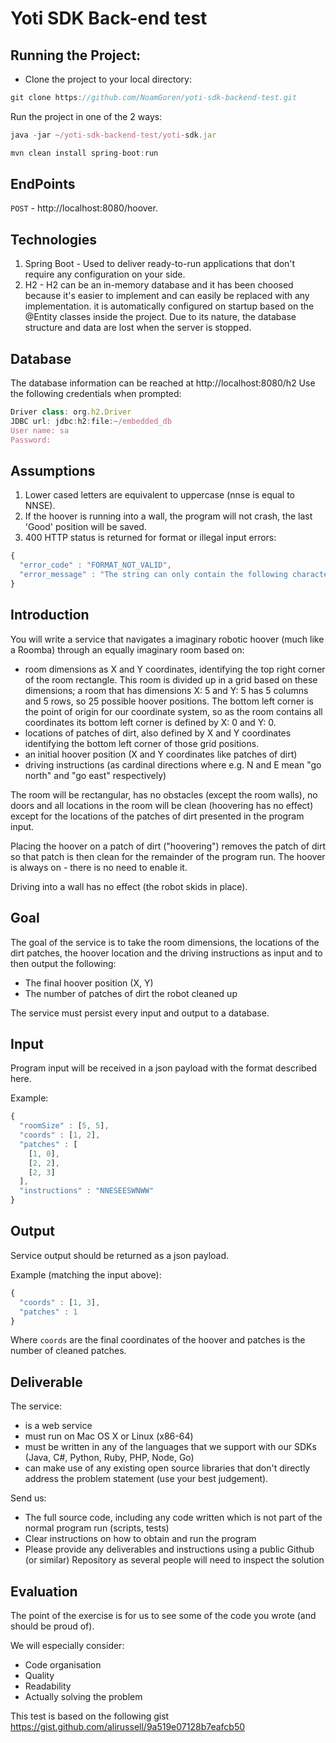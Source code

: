 Yoti SDK Back-end test
======================

## Running the Project:
- Clone the project to your local directory:
```javascript
git clone https://github.com/NoamGoren/yoti-sdk-backend-test.git
```
Run the project in one of the 2 ways:

```javascript
java -jar ~/yoti-sdk-backend-test/yoti-sdk.jar
```

```javascript
mvn clean install spring-boot:run
```

## EndPoints
```POST``` - http://localhost:8080/hoover.


## Technologies
1) Spring Boot - Used to deliver ready-to-run applications that don't require any configuration on your side.
2) H2 - H2 can be an in-memory database and it has been choosed because it's easier to implement and can easily be replaced with any implementation. it is automatically configured on startup based on the @Entity classes inside the project. Due to its nature, the database structure and data are lost when the server is stopped.


## Database
 The database information can be reached at http://localhost:8080/h2 Use the following credentials when prompted:
 
```javascript
Driver class: org.h2.Driver 
JDBC url: jdbc:h2:file:~/embedded_db
User name: sa
Password:  
```

## Assumptions
1) Lower cased letters are equivalent to uppercase (nnse is equal to NNSE).
2) If the hoover is running into a wall, the program will not crash, the last 'Good' position will be saved.
3) 400 HTTP status is returned for format or illegal input errors:

```javascript
{
  "error_code" : "FORMAT_NOT_VALID",
  "error_message" : "The string can only contain the following characters: N,S,W,E."
}
```

## Introduction
You will write a service that navigates a imaginary robotic hoover (much like a Roomba) through an equally imaginary room based on:

- room dimensions as X and Y coordinates, identifying the top right corner of the room rectangle. This room is divided up in a grid based on these dimensions; a room that has dimensions X: 5 and Y: 5 has 5 columns and 5 rows, so 25 possible hoover positions. The bottom left corner is the point of origin for our coordinate system, so as the room contains all coordinates its bottom left corner is defined by X: 0 and Y: 0.
- locations of patches of dirt, also defined by X and Y coordinates identifying the bottom left corner of those grid positions.
- an initial hoover position (X and Y coordinates like patches of dirt)
- driving instructions (as cardinal directions where e.g. N and E mean "go north" and "go east" respectively)

The room will be rectangular, has no obstacles (except the room walls), no doors and all locations in the room will be clean (hoovering has no effect) except for the locations of the patches of dirt presented in the program input.

Placing the hoover on a patch of dirt ("hoovering") removes the patch of dirt so that patch is then clean for the remainder of the program run. The hoover is always on - there is no need to enable it.

Driving into a wall has no effect (the robot skids in place).

## Goal
The goal of the service is to take the room dimensions, the locations of the dirt patches, the hoover location and the driving instructions as input and to then output the following:

- The final hoover position (X, Y)
- The number of patches of dirt the robot cleaned up

The service must persist every input and output to a database.

## Input
Program input will be received in a json payload with the format described here.

Example:

```javascript
{
  "roomSize" : [5, 5],
  "coords" : [1, 2],
  "patches" : [
    [1, 0],
    [2, 2],
    [2, 3]
  ],
  "instructions" : "NNESEESWNWW"
}
```

## Output
Service output should be returned as a json payload.

Example (matching the input above):

```javascript
{
  "coords" : [1, 3],
  "patches" : 1
}
```

Where `coords` are the final coordinates of the hoover and patches is the number of cleaned patches.

## Deliverable
The service:

- is a web service
- must run on Mac OS X or Linux (x86-64)
- must be written in any of the languages that we support with our SDKs (Java, C#, Python, Ruby, PHP, Node, Go)
- can make use of any existing open source libraries that don't directly address the problem statement (use your best judgement).

Send us:

- The full source code, including any code written which is not part of the normal program run (scripts, tests)
- Clear instructions on how to obtain and run the program
- Please provide any deliverables and instructions using a public Github (or similar) Repository as several people will need to inspect the solution

## Evaluation
The point of the exercise is for us to see some of the code you wrote (and should be proud of).

We will especially consider:

- Code organisation
- Quality
- Readability
- Actually solving the problem

This test is based on the following gist https://gist.github.com/alirussell/9a519e07128b7eafcb50

